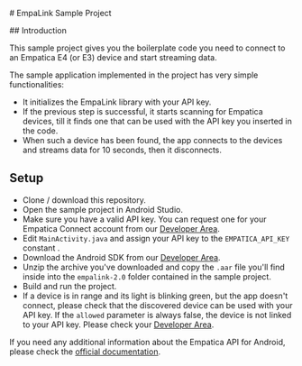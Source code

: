 # EmpaLink Sample Project

## Introduction

This sample project gives you the boilerplate code you need to connect to an Empatica E4 (or E3) device and start streaming data.

The sample application implemented in the project has very simple functionalities:

- It initializes the EmpaLink library with your API key.
- If the previous step is successful, it starts scanning for Empatica devices, till it finds one that can be used with the API key you inserted in the code.
- When such a device has been found, the app connects to the devices and streams data for 10 seconds, then it disconnects.

## Setup

- Clone / download this repository.
- Open the sample project in Android Studio.
- Make sure you have a valid API key. You can request one for your Empatica Connect account from our [Developer Area][1].
- Edit `MainActivity.java` and assign your API key to the `EMPATICA_API_KEY` constant .
- Download the Android SDK from our [Developer Area][1].
- Unzip the archive you've downloaded and copy the `.aar` file you'll find inside into the `empalink-2.0` folder contained in the sample project.
- Build and run the project.
- If a device is in range and its light is blinking green, but the app doesn't connect, please check that the discovered device can be used with your API key. If the `allowed` parameter is always false, the device is not linked to your API key. Please check your [Developer Area][1].

If you need any additional information about the Empatica API for Android, please check the [official documentation][2].

[1]: https://www.empatica.com/connect/developer.php
[2]: https://developer.empatica.com
